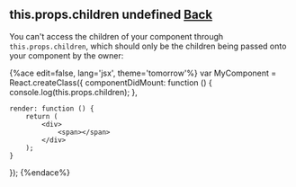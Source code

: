 ## this.props.children undefined [Back](./../react.md)

You can't access the children of your component through `this.props.children`, which should only be the children being passed onto your component by the owner:

{%ace edit=false, lang='jsx', theme='tomorrow'%}
var MyComponent = React.createClass({
    componentDidMount: function () {
        console.log(this.props.children);
    },

    render: function () {
        return (
            <div>
                <span></span>
            </div>
        );
    }
});
{%endace%}
